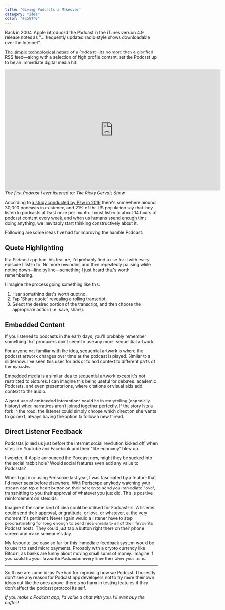 ```yaml
---
title: "Giving Podcasts a Makeover"
category: "idea"
color: "#c589f0"
---
```


Back in 2004, Apple introduced the Podcast in the iTunes version 4.9 release notes as "... frequently updated radio-style shows downloadable over the Internet".

[The simple technological nature](http://computer.howstuffworks.com/internet/basics/podcasting.htm) of a Podcast—its no more than a glorified RSS feed—along with a selection of high profile content, set the Podcast up to be an immediate digital media hit.

<div>
  <iframe width="710" height="399" src="https://www.youtube.com/embed/qX5VvDtnOW8" frameborder="0" allowfullscreen=""></iframe>
  <cite>The first Podcast I ever listened to: The Ricky Gervais Show</cite>
</div>

According to [a study conducted by Pew in 2016](http://www.journalism.org/2016/06/15/podcasting-fact-sheet/) there's somewhere around 30,000 podcasts in existence, and 21% of the US population say that they listen to podcasts at least once per month. I must listen to about 14 hours of podcast content every week, and when us humans spend enough time doing anything, we inevitably start thinking constructively about it.

Following are some ideas I've had for improving the humble Podcast:

## Quote Highlighting
If a Podcast app had this feature, I'd probably find a use for it with every episode I listen to. No more rewinding and then repeatedly pausing while noting down—line by line—something I just heard that's worth remembering.

I imagine the process going something like this:
1. Hear something that's worth quoting.
2. Tap 'Share quote', revealing a rolling transcript.
3. Select the desired portion of the transcript, and then choose the appropriate action (i.e. save, share).

## Embedded Content
If you listened to podcasts in the early days, you'll probably remember something that producers don't seem to use any more: sequential artwork.

For anyone not familiar with the idea, sequential artwork is where the podcast artwork changes over time as the podcast is played. Similar to a slideshow. I've seen this used for ads or to add context to different parts of the episode.

Embedded media is a similar idea to sequential artwork except it's not restricted to pictures. I can imagine this being useful for debates, academic Podcasts, and even presentations, where citations or visual aids add context to the audio.

A good use of embedded interactions could be in storytelling (especially history) when narratives aren't joined together perfectly. If the story hits a fork in the road, the listener could simply choose which direction she wants to go next, always having the option to follow a new thread.

## Direct Listener Feedback
Podcasts joined us just before the internet social revolution kicked off, when sites like YouTube and Facebook and their "like economy" blew up.

I wonder, if Apple announced the Podcast now, might they be sucked into the social rabbit hole? Would social features even add any value to Podcasts?

When I got into using Periscope last year, I was fascinated by a feature that I'd never seen before elsewhere. With Periscope anybody watching your stream can tap a heart button on their screen to send you immediate 'love', transmitting to you their approval of whatever you just did. This is positive reinforcement on steroids.

Imagine if the same kind of idea could be utilised for Podcasters. A listener could send their approval, or gratitude, or love, or whatever, at the very moment it's pertinent. Never again would a listener have to stop procrastinating for long enough to send nice emails to all of their favourite Podcast hosts. They could just tap a button right there on their phone screen and make someone's day.

My favourite use case so far for this immediate feedback system would be to use it to send micro payments. Probably with a crypto currency like Bitcoin, as banks are funny about moving small sums of money. Imagine if you could tip your favourite Podcaster every time they blew your mind.

---

So those are some ideas I've had for improving how we Podcast. I honestly don't see any reason for Podcast app developers not to try more their own ideas out like the ones above; there's no harm in testing features if they don't affect the podcast protocol its self.

_If you make a Podcast app, I'd value a chat with you. I'll even buy the coffee!_
